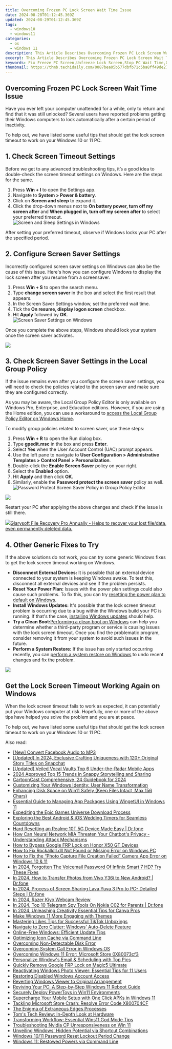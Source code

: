```yaml
---
title: Overcoming Frozen PC Lock Screen Wait Time Issue
date: 2024-08-28T01:12:45.369Z
updated: 2024-08-29T01:12:45.369Z
tags:
  - windows10
  - windows11
categories:
  - os
  - windows 11
description: This Article Describes Overcoming Frozen PC Lock Screen Wait Time Issue
excerpt: This Article Describes Overcoming Frozen PC Lock Screen Wait Time Issue
keywords: Fix Freeze PC Screen,Unfreeze Lock Screen,Stop PC Wait Time,Quick PC Reset,Resolve Lock Delay,End Frozen Screens,Prevent Lock Lag
thumbnail: https://thmb.techidaily.com/0087bea05b577dbfb71c5ba8ff49de27f95d036e8af8878f0f3b10198632d36b.jpg
---
```


## Overcoming Frozen PC Lock Screen Wait Time Issue

 Have you ever left your computer unattended for a while, only to return and find that it was still unlocked? Several users have reported problems getting their Windows computers to lock automatically after a certain period of inactivity.

 To help out, we have listed some useful tips that should get the lock screen timeout to work on your Windows 10 or 11 PC.

## 1\. Check Screen Timeout Settings

 Before we get to any advanced troubleshooting tips, it’s a good idea to double-check the screen timeout settings on Windows. Here are the steps for the same.

1. Press **Win + I** to open the Settings app.
2. Navigate to **System > Power & battery**.
3. Click on **Screen and sleep** to expand it.
4. Click the drop-down menus next to **On battery power, turn off my screen after** and **When plugged in, turn off my screen after** to select your preferred timeout.  
![Screen and Sleep Settings in Windows](https://static1.makeuseofimages.com/wordpress/wp-content/uploads/2023/09/screen-and-sleep-settings-in-windows.jpg)

 After setting your preferred timeout, observe if Windows locks your PC after the specified period.

## 2\. Configure Screen Saver Settings

 Incorrectly configured screen saver settings on Windows can also be the cause of this issue. Here's how you can configure Windows to display the lock screen after you resume from a screensaver.

1. Press **Win + S** to open the search menu.
2. Type **change screen saver** in the box and select the first result that appears.
3. In the Screen Saver Settings window, set the preferred wait time.
4. Tick the **On resume, display logon screen** checkbox.
5. Hit **Apply** followed by **OK**.  
![Screen Saver Settings on Windows](https://static1.makeuseofimages.com/wordpress/wp-content/uploads/2023/09/screen-saver-settings-on-windows.jpg)

 Once you complete the above steps, Windows should lock your system once the screen saver activates.

<!-- affiliate ads begin -->
<a href="https://store.iobit.com/order/checkout.php?PRODS=1468905&QTY=1&AFFILIATE=108875&CART=1"><img src="https://secure.avangate.com/images/merchant/184260348236f9554fe9375772ff966e/ascscan_728x90.png" border="0"></a>
<!-- affiliate ads end -->
## 3\. Check Screen Saver Settings in the Local Group Policy

 If the issue remains even after you configure the screen saver settings, you will need to check the policies related to the screen saver and make sure they are configured correctly.

 As you may be aware, the Local Group Policy Editor is only available on Windows Pro, Enterprise, and Education editions. However, if you are using the Home edition, you can use a workaround to [access the Local Group Policy Editor on Windows Home](https://www.makeuseof.com/tag/access-group-policy-editor-even-windows-home-settings-try/).

 To modify group policies related to screen saver, use these steps:

1. Press **Win + R** to open the Run dialog box.
2. Type **gpedit.msc** in the box and press **Enter**.
3. Select **Yes** when the User Account Control (UAC) prompt appears.
4. Use the left pane to navigate to **User Configuration > Administrative Templates > Control Panel > Personalization**.
5. Double-click the **Enable Screen Saver** policy on your right.
6. Select the **Enabled** option.
7. Hit **Apply** and then click **OK**.
8. Similarly, enable the **Password protect the screen saver** policy as well.  
![Password Protect Screen Saver Policy in Group Policy Editor](https://static1.makeuseofimages.com/wordpress/wp-content/uploads/2023/09/password-protect-screen-saver-policy-in-group-policy-editor.jpg)

<!-- affiliate ads begin -->
<a href="https://secure.2checkout.com/order/checkout.php?PRODS=4940317&QTY=1&AFFILIATE=108875&CART=1"><img src="https://secure.avangate.com/images/merchant/333ac5d90817d69113471fbb6e531bee/sps-partnership-728x90eng.png" border="0"></a>
<!-- affiliate ads end -->
 Restart your PC after applying the above changes and check if the issue is still there.

<!-- affiliate ads begin -->
<a href="https://order.glarysoft.com/order/checkout.php?PRODS=35504869&QTY=1&AFFILIATE=108875&CART=1"><img src="https://secure.avangate.com/images/merchant/6734fa703f6633ab896eecbdfad8953a/products/1_FR-200-1.png" border="0">Glarysoft File Recovery Pro Annually -  Helps to recover your lost file/data, even permanently deleted data. 
</a>
<!-- affiliate ads end -->
## 4\. Other Generic Fixes to Try

 If the above solutions do not work, you can try some generic Windows fixes to get the lock screen timeout working on Windows.

* **Disconnect External Devices:** It is possible that an external device connected to your system is keeping Windows awake. To test this, disconnect all external devices and see if the problem persists.
* **Reset Your Power Plan:** Issues with the power plan settings could also cause such problems. To fix this, you can try [resetting the power plan to default on Windows](https://www.makeuseof.com/reset-power-plans-to-default-in-windows/).
* **Install Windows Updates:** It's possible that the lock screen timeout problem is occurring due to a bug within the Windows build your PC is running. If that's the case, [installing Windows updates](https://www.makeuseof.com/update-windows-manually/) should help.
* **Try a Clean Boot:**[Performing a clean boot on Windows](https://www.makeuseof.com/how-perform-clean-boot-windows-10/) can help you determine whether a third-party program or service is causing issues with the lock screen timeout. Once you find the problematic program, consider removing it from your system to avoid such issues in the future.
* **Perform a System Restore:** If the issue has only started occurring recently, you can [perform a system restore on Windows](https://www.makeuseof.com/use-system-restore-windows/) to undo recent changes and fix the problem.

<!-- affiliate ads begin -->
<a href="https://store.nero.com/order/checkout.php?PRODS=22889392&QTY=1&AFFILIATE=108875&CART=1"><img src="http://webstatic.nero.com/nero2015-com-wAssets/img/affiliate/media/banner728-90eng.jpg" border="0"></a>
<!-- affiliate ads end -->
## Get the Lock Screen Timeout Working Again on Windows

 When the lock screen timeout fails to work as expected, it can potentially put your Windows computer at risk. Hopefully, one or more of the above tips have helped you solve the problem and you are at peace.

 To help out, we have listed some useful tips that should get the lock screen timeout to work on your Windows 10 or 11 PC.

<span class="atpl-alsoreadstyle">Also read:</span>
<div><ul>
<li><a href="https://facebook-video-recording.techidaily.com/new-convert-facebook-audio-to-mp3/"><u>[New] Convert Facebook Audio to MP3</u></a></li>
<li><a href="https://snapchat-videos.techidaily.com/updated-in-2024-exclusive-crafting-uniqueness-with-120plus-original-story-titles-on-snapchat/"><u>[Updated] In 2024, Exclusive  Crafting Uniqueness with 120+ Original Story Titles on Snapchat</u></a></li>
<li><a href="https://screen-sharing-recording.techidaily.com/updated-veiled-vocal-vaults-top-6-under-the-radar-mobile-apps/"><u>[Updated] Veiled Vocal Vaults  Top 6 Under-the-Radar Mobile Apps</u></a></li>
<li><a href="https://snapchat-videos.techidaily.com/2024-approved-top-15-trends-in-snappy-storytelling-and-sharing/"><u>2024 Approved  Top 15 Trends in Snappy Storytelling and Sharing</u></a></li>
<li><a href="https://extra-lessons.techidaily.com/cartooncast-comprehensive-24-guidebook-for-2024/"><u>CartoonCast  Comprehensive '24 Guidebook for 2024</u></a></li>
<li><a href="https://win11-tips.techidaily.com/customizing-your-windows-identity-user-name-transformation/"><u>Customizing Your Windows Identity: User Name Transformation</u></a></li>
<li><a href="https://win11-tips.techidaily.com/enhancing-disk-space-on-win11-safely-keep-files-intact-max-156-chars/"><u>Enhancing Disk Space on Win11 Safely (Keep Files Intact, Max 156 Chars)</u></a></li>
<li><a href="https://win11-tips.techidaily.com/essential-guide-to-managing-app-packages-using-wingetui-in-windows-11/"><u>Essential Guide to Managing App Packages Using WingetUI in Windows 11</u></a></li>
<li><a href="https://win11-tips.techidaily.com/expediting-the-epic-games-universe-download-process/"><u>Expediting the Epic Games Universe Download Process</u></a></li>
<li><a href="https://extra-hints.techidaily.com/exploring-the-best-android-and-ios-wedding-timers-for-seamless-countdowns/"><u>Exploring the Best Android & iOS Wedding Timers for Seamless Countdowns</u></a></li>
<li><a href="https://techidaily.com/hard-resetting-an-realme-10t-5g-device-made-easy-drfone-by-drfone-reset-android-reset-android/"><u>Hard Resetting an Realme 10T 5G Device Made Easy | Dr.fone</u></a></li>
<li><a href="https://tech-hub.techidaily.com/how-can-neural-network-mia-threaten-your-chatbots-privacy-understanding-attack-mechanisms/"><u>How Can Neural Network MIA Threaten Your Chatbot's Privacy - Understanding Attack Mechanisms</u></a></li>
<li><a href="https://bypass-frp.techidaily.com/how-to-bypass-google-frp-lock-on-honor-x50-gt-devices-by-drfone-android/"><u>How to Bypass Google FRP Lock on Honor X50 GT Devices</u></a></li>
<li><a href="https://win11-tips.techidaily.com/how-to-fix-rockalldlldll-not-found-or-missing-error-on-windows-pc/"><u>How to Fix Rockalldll.dll Not Found or Missing Error on Windows PC</u></a></li>
<li><a href="https://win11-tips.techidaily.com/how-to-fix-the-photo-capture-file-creation-failed-camera-app-error-on-windows-10-and-11/"><u>How to Fix the “Photo Capture File Creation Failed” Camera App Error on Windows 10 & 11</u></a></li>
<li><a href="https://unlock-android.techidaily.com/in-2024-forgotten-the-voicemail-password-of-infinix-smart-7-hd-try-these-fixes-by-drfone-android/"><u>In 2024, Forgotten The Voicemail Password Of Infinix Smart 7 HD? Try These Fixes</u></a></li>
<li><a href="https://android-transfer.techidaily.com/in-2024-how-to-transfer-photos-from-vivo-y36i-to-new-android-drfone-by-drfone-transfer-from-android-transfer-from-android/"><u>In 2024, How to Transfer Photos from Vivo Y36i to New Android? | Dr.fone</u></a></li>
<li><a href="https://screen-mirror.techidaily.com/in-2024-process-of-screen-sharing-lava-yuva-3-pro-to-pc-detailed-steps-drfone-by-drfone-android/"><u>In 2024, Process of Screen Sharing Lava Yuva 3 Pro to PC- Detailed Steps | Dr.fone</u></a></li>
<li><a href="https://visual-screen-recording.techidaily.com/in-2024-razer-kiyo-webcam-review/"><u>In 2024, Razer Kiyo Webcam Review</u></a></li>
<li><a href="https://android-location-track.techidaily.com/in-2024-top-10-telegram-spy-tools-on-nokia-c02-for-parents-drfone-by-drfone-virtual-android/"><u>In 2024, Top 10 Telegram Spy Tools On Nokia C02 for Parents | Dr.fone</u></a></li>
<li><a href="https://some-guidance.techidaily.com/in-2024-unleashing-creativity-essential-tips-for-canva-pros/"><u>In 2024, Unleashing Creativity  Essential Tips for Canva Pros</u></a></li>
<li><a href="https://win11-tips.techidaily.com/make-windows-11-more-engaging-with-themes/"><u>Make Windows 11 More Engaging with Themes</u></a></li>
<li><a href="https://extra-hints.techidaily.com/mastering-likes-tips-for-successful-tiktok-unboxings/"><u>Mastering Likes  Tips for Successful TikTok Unboxings</u></a></li>
<li><a href="https://win11-tips.techidaily.com/navigate-to-zero-clutter-windows-auto-delete-feature/"><u>Navigate to Zero Clutter: Windows' Auto-Delete Feature</u></a></li>
<li><a href="https://win11-tips.techidaily.com/online-free-windows-efficient-update-tips/"><u>Online-Free Windows: Efficient Update Tips</u></a></li>
<li><a href="https://win11-tips.techidaily.com/optimizing-icon-cache-via-command-line/"><u>Optimizing Icon Cache via Command Line</u></a></li>
<li><a href="https://win11-tips.techidaily.com/overcoming-non-detectable-disk-error/"><u>Overcoming Non-Detectable Disk Error</u></a></li>
<li><a href="https://win11-tips.techidaily.com/overcoming-system-call-error-in-windows-os/"><u>Overcoming System Call Error in Windows OS</u></a></li>
<li><a href="https://win11-tips.techidaily.com/overcoming-windows-11-error-microsoft-store-0x80073cf3/"><u>Overcoming Windows 11 Error: Microsoft Store 0X80073cf3</u></a></li>
<li><a href="https://win11-tips.techidaily.com/personalize-windows-email-and-scheduling-with-top-pics/"><u>Personalize Window's Email & Scheduling with Top Pics</u></a></li>
<li><a href="https://review-topics.techidaily.com/quickly-remove-google-frp-lock-on-magic5-ultimate-by-drfone-android-unlock-remove-google-frp/"><u>Quickly Remove Google FRP Lock on Magic5 Ultimate</u></a></li>
<li><a href="https://win11-tips.techidaily.com/reactivating-windows-photo-viewer-essential-tips-for-11-users/"><u>Reactivating Windows Photo Viewer: Essential Tips for 11 Users</u></a></li>
<li><a href="https://win11-tips.techidaily.com/restoring-disabled-windows-account-access/"><u>Restoring Disabled Windows Account Access</u></a></li>
<li><a href="https://win11-tips.techidaily.com/reverting-windows-viewer-to-original-arrangement/"><u>Reverting Windows Viewer to Original Arrangement</u></a></li>
<li><a href="https://win11-tips.techidaily.com/reviving-your-pc-a-step-by-step-windows-11-reboot-guide/"><u>Reviving Your PC: A Step-by-Step Windows 11 Reboot Guide</u></a></li>
<li><a href="https://win11-tips.techidaily.com/securely-deploy-powertoys-in-win11-environments/"><u>Securely Deploy PowerToys in Win11 Environments</u></a></li>
<li><a href="https://win11-tips.techidaily.com/supercharge-your-mobile-setup-with-one-click-apks-in-windows-11/"><u>Supercharge Your Mobile Setup with One Click APKs in Windows 11</u></a></li>
<li><a href="https://win11-tips.techidaily.com/tackling-microsoft-store-crash-resolve-error-code-x800704cf/"><u>Tackling Microsoft Store Crash: Resolve Error Code X800704CF</u></a></li>
<li><a href="https://win11-tips.techidaily.com/the-enigma-of-extraneous-edges-processes/"><u>The Enigma of Extraneous Edges Processes</u></a></li>
<li><a href="https://hardware-tips.techidaily.com/toms-tech-review-in-depth-look-at-hardware/"><u>Tom's Tech Review: In-Depth Look at Hardware</u></a></li>
<li><a href="https://win11-tips.techidaily.com/transforming-workflow-essential-wins11-god-mode-tips/"><u>Transforming Workflow: Essential Wins11 God Mode Tips</u></a></li>
<li><a href="https://win11-tips.techidaily.com/troubleshooting-nvidia-cp-unresponsiveness-on-win-11/"><u>Troubleshooting Nvidia CP Unresponsiveness on Win 11</u></a></li>
<li><a href="https://win11-tips.techidaily.com/unveiling-windows-hidden-potential-via-shortcut-combinations/"><u>Unveiling Windows' Hidden Potential via Shortcut Combinations</u></a></li>
<li><a href="https://win11-tips.techidaily.com/windows-1011-password-reset-lockout-period-change/"><u>Windows 10/11 Password Reset Lockout Period Change</u></a></li>
<li><a href="https://win11-tips.techidaily.com/windows-11-bestowed-powers-via-command-line/"><u>Windows 11: Bestowed Powers via Command Line</u></a></li>
</ul></div>

<ins class="adsbygoogle"
      style="display:block"
      data-ad-client="ca-pub-7571918770474297"
      data-ad-slot="8358498916"
      data-ad-format="auto"
      data-full-width-responsive="true"></ins>